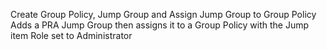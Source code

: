 Create Group Policy, Jump Group and Assign Jump Group to Group Policy
Adds a PRA Jump Group then assigns it to a Group Policy with the Jump item Role set to Administrator
